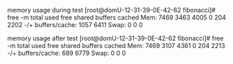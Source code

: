 memory usage during test
[root@domU-12-31-39-0E-42-62 fibonacci]# free -m
             total       used       free     shared    buffers     cached
Mem:          7469       3463       4005          0        204       2202
-/+ buffers/cache:       1057       6411
Swap:            0          0          0

memory usage after test
[root@domU-12-31-39-0E-42-62 fibonacci]# free -m
             total       used       free     shared    buffers     cached
Mem:          7469       3107       4361          0        204       2213
-/+ buffers/cache:        689       6779
Swap:            0          0          0
